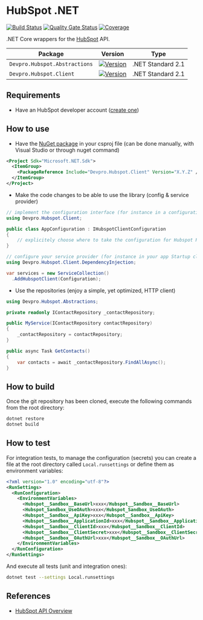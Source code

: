 ﻿# HubSpot .NET

[![Build Status](https://dev.azure.com/devprofr/open-source/_apis/build/status/libraries/hubspot-dotnet-ci?branchName=master)](https://dev.azure.com/devprofr/open-source/_build/latest?definitionId=37&branchName=master)
[![Quality Gate Status](https://sonarcloud.io/api/project_badges/measure?project=devpro.hubspot.dotnet&metric=alert_status)](https://sonarcloud.io/dashboard?id=devpro.hubspot.dotnet)
[![Coverage](https://sonarcloud.io/api/project_badges/measure?project=devpro.hubspot.dotnet&metric=coverage)](https://sonarcloud.io/dashboard?id=devpro.hubspot.dotnet)

.NET Core wrappers for the [HubSpot](https://www.hubspot.com/) API.

Package | Version | Type
------- | ------- | ----
`Devpro.Hubspot.Abstractions` | [![Version](https://img.shields.io/nuget/v/Devpro.Hubspot.Abstractions.svg)](https://www.nuget.org/packages/Devpro.Hubspot.Abstractions/) | .NET Standard 2.1
`Devpro.Hubspot.Client` | [![Version](https://img.shields.io/nuget/v/Devpro.Hubspot.Client.svg)](https://www.nuget.org/packages/Devpro.Hubspot.Client/) | .NET Standard 2.1

## Requirements

- Have an HubSpot developer account ([create one](https://developers.hubspot.com/))

## How to use

- Have the [NuGet package](https://www.nuget.org/packages/Devpro.Hubspot.Client) in your csproj file (can be done manually, with Visual Studio or through nuget command)

```xml
<Project Sdk="Microsoft.NET.Sdk">
  <ItemGroup>
    <PackageReference Include="Devpro.Hubspot.Client" Version="X.Y.Z" />
  </ItemGroup>
</Project>
```

- Make the code changes to be able to use the library (config & service provider)

```csharp
// implement the configuration interface (for instance in a configuration class in your app project) or use DefaultHubspotClientConfiguration
using Devpro.Hubspot.Client;

public class AppConfiguration : IHubspotClientConfiguration
{
    // explicitely choose where to take the configuration for Hubspot REST API (this is the responibility of the app, not the library)
}

// configure your service provider (for instance in your app Startup class)
using Devpro.Hubspot.Client.DependencyInjection;

var services = new ServiceCollection()
  .AddHubspotClient(Configuration);
```

- Use the repositories (enjoy a simple, yet optimized, HTTP client)

```csharp
using Devpro.Hubspot.Abstractions;

private readonly IContactRepository _contactRepository;

public MyService(IContactRepository contactRepository)
{
    _contactRepository = contactRepository;
}

public async Task GetContacts()
{
    var contacts = await _contactRepository.FindAllAsync();
}
```

## How to build

Once the git repository has been cloned, execute the following commands from the root directory:

```bash
dotnet restore
dotnet build
```

## How to test

For integration tests, to manage the configuration (secrets) you can create a file at the root directory called `Local.runsettings` or define them as environment variables:

```xml
<?xml version="1.0" encoding="utf-8"?>
<RunSettings>
  <RunConfiguration>
    <EnvironmentVariables>
      <Hubspot__Sandbox__BaseUrl>xxx</Hubspot__Sandbox__BaseUrl>
      <Hubspot_Sandbox_UseOAuth>xxx</Hubspot_Sandbox_UseOAuth>
      <Hubspot__Sandbox__ApiKey>xxx</Hubspot__Sandbox__ApiKey>
      <Hubspot__Sandbox__ApplicationId>xxx</Hubspot__Sandbox__ApplicationId>
      <Hubspot__Sandbox__ClientId>xxx</Hubspot__Sandbox__ClientId>
      <Hubspot__Sandbox__ClientSecret>xxx</Hubspot__Sandbox__ClientSecret>
      <Hubspot__Sandbox__OAuthUrl>xxx</Hubspot__Sandbox__OAuthUrl>
    </EnvironmentVariables>
  </RunConfiguration>
</RunSettings>
```

And execute all tests (unit and integration ones):

```bash
dotnet test --settings Local.runsettings
```

## References

- [HubSpot API Overview](https://developers.hubspot.com/docs/overview)
